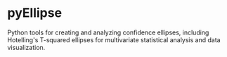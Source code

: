 # pyEllipse
Python tools for creating and analyzing confidence ellipses, including Hotelling's T-squared ellipses for multivariate statistical analysis and data visualization.
